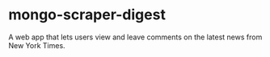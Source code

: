 # mongo-scraper-digest

A web app that lets users view and leave comments on the latest news from New York Times.
